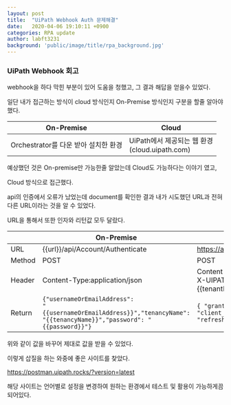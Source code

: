 ```yaml
---
layout: post
title:  "UiPath Webhook Auth 문제해결"
date:   2020-04-06 19:10:11 +0900
categories: RPA update
author: labft3231
background: 'public/image/title/rpa_background.jpg'
---
```


### UiPath Webhook 회고

webhook을 하다 막힌 부분이 있어 도움을 청했고, 그 결과 해답을 얻을수 있었다. 



일단 내가 접근하는 방식이 cloud 방식인지 On-Premise 방식인지 구분을 할줄 알아야했다.

| On-Premise                           | Cloud                                                |
| ------------------------------------ | ---------------------------------------------------- |
| Orchestrator를 다운 받아 설치한 환경 | UiPath에서 제공되는 웹 환경<br /> (cloud.uipath.com) |

예상했던 것은 On-premise만 가능한줄 알았는데 Cloud도 가능하다는 이야기 였고, 

Cloud 방식으로 접근했다. 

api의 인증에서 오류가 났었는데 document를 확인한 결과 내가 시도했던 URL과 전혀 다른 URL이라는 것을 알 수 있었다. 

URL을 통해서 또한 인자와 리턴값 모두 달랐다. 

|        | On-Premise                                                   | Cloud                                                        |
| ------ | ------------------------------------------------------------ | ------------------------------------------------------------ |
| URL    | {{url}}/api/Account/Authenticate                             | https://account.uipath.com/oauth/token                       |
| Method | POST                                                         | POST                                                         |
| Header | Content-Type:application/json                                | Content-Type:application/json<br />X-UIPATH-TenantName:{{tenantName}} |
| Return | <code>{"usernameOrEmailAddress": "{{usernameOrEmailAddress}}","tenancyName": "{{tenancyName}}","password": "{{password}}"}</code> | <code>{     "grant_type": "refresh_token",     "client_id": "{{clientId}}",     "refresh_token": "{{userKey}}" }</code> |

 위와 같이 값을 바꾸어 제대로 값을 받을 수 있었다.

이렇게 삽질을 하는 와중에 좋은 사이트를 찾았다. 

https://postman.uipath.rocks/?version=latest

해당 사이트는 언어별로 설정을 변경하여 원하는 환경에서 테스트 및 활용이 가능하게끔 되어있다.





